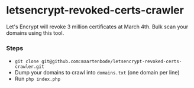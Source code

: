 # letsencrypt-revoked-certs-crawler

Let's Encrypt will revoke 3 million certificates at March 4th. Bulk scan your domains using this tool.

### Steps

- `git clone git@github.com:maartenbode/letsencrypt-revoked-certs-crawler.git`
- Dump your domains to crawl into `domains.txt` (one domain per line)
- Run `php index.php`
